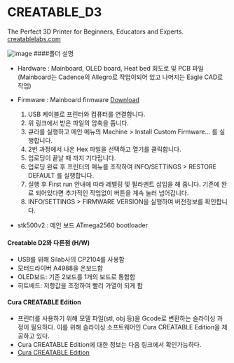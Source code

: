 # CREATABLE_D3
The Perfect 3D Printer for Beginners, Educators and Experts.
[creatablelabs.com](http://creatablelabs.com/)

![image](http://ateamventures.com/wp2/wp-content/themes/ateamventures/img/intro/intro3-1.png)
####폴더 설명
 - Hardware : Mainboard, OLED board, Heat bed 회도로 및 PCB 파일 (Mainboard는 Cadence의 Allegro로 작업이되어 있고 나머지는 Eagle CAD로 작업)
 - Firmware : Mainboard firmware [Download](https://github.com/AteamVentures/CREATABLE_D3/raw/master/Firmware/D3_Firmware.zip)  
	1. USB 케이블로 프린터와 컴퓨터를 연결합니다.
	2. 위 링크에서 받은 파일의 압축을 풉니다.
	3. 큐라를 실행하고 메인 메뉴의 Machine > Install Custom Firmware... 를 실행합니다.
	4. 2번 과정에서 나온 Hex 파일을 선택하고 열기를 클릭합니다.
	5. 업로딩이 끝날 때 까지 기다립니다.
	6. 업로딩 완료 후 프린터의 메뉴를 조작하여 INFO/SETTINGS > RESTORE DEFAULT 를 실행합니다.
	7. 실행 후 First run 안내에 따라 레벨링 및 필라멘트 삽입을 해 줍니다. 기존에 완료 되어있다면 추가적인 작업없이 버튼을 계속 눌러 넘어갑니다.
	8. INFO/SETTINGS > FIRMWARE VERSION을 실행하여 버전정보를 확인합니다.
	  
 - stk500v2 : 메인 보드 ATmega2560 bootloader
 
#### Creatable D2와 다른점 (H/W)
  
- USB를 위해 Silab사의 CP2104를 사용함
- 모터드라이버 A4988을 온보드함
- OLED보드: 기존 2보드를 1개의 보드로 통합함
- 히트베드: 저항값을 조정하여 빨리 가열이 되게 함

#### Cura CREATABLE Edition

- 프린터를 사용하기 위해 모델 파일(stl, obj 등)을 Gcode로 변환하는 슬라이싱 과정이 필요하다. 이를 위해 슬라이싱 소프트웨어인 Cura CREATABLE Edition을 제공하고 있다.
- Cura CREATABLE Edition에 대한 정보는 다음 링크에서 확인가능하다.
- [Cura CREATABLE Edition](https://github.com/AteamVentures/CuraCreatableEdition)
